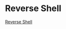 # Reverse Shell 
[Reverse Shell](http://pentestmonkey.net/cheat-sheet/shells/reverse-shell-cheat-sheet)
